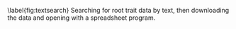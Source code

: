  \label{fig:textsearch} Searching for root trait data by text, then downloading the data and opening with a spreadsheet program.